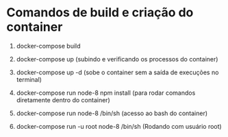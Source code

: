 # Comandos de build e criação do container

1. docker-compose build

2. docker-compose up (subindo e verificando os processos do container)

3. docker-compose up -d (sobe o container sem a saída de execuções no terminal)

4. docker-compose run node-8 npm install (para rodar comandos diretamente dentro do container)

5. docker-compose run node-8 /bin/sh (acesso ao bash do container)

6. docker-compose run -u root node-8 /bin/sh (Rodando com usuário root)